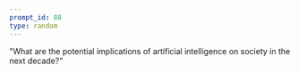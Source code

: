 ```yaml
---
prompt_id: 88
type: random
---
```


"What are the potential implications of artificial intelligence on society in the next decade?"
